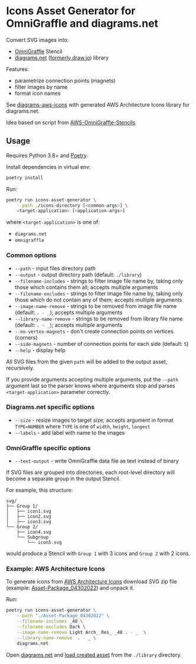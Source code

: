 # Icons Asset Generator for OmniGraffle and diagrams.net

Convert SVG images into:

- [OmniGraffle](https://www.omnigroup.com/omnigraffle/) Stencil
- [diagrams.net](https://diagrams.net/)
  ([formerly draw.io](https://www.diagrams.net/blog/move-diagrams-net)) library

Features:

- parametrize connection points (magnets)
- filter images by name
- format icon names

See [diagrams-aws-icons](https://github.com/m-radzikowski/diagrams-aws-icons)
with generated AWS Architecture Icons library for diagrams.net.

Idea based on script from
[AWS-OmniGraffle-Stencils](https://github.com/davidfsmith/AWS-OmniGraffle-Stencils/)

## Usage

Requires Python 3.8+ and [Poetry](https://python-poetry.org/).

Install dependencies in virtual env:

```bash
poetry install
```

Run:

```bash
poetry run icons-asset-generator \
    --path ./icons-directory [<common-args>] \
    <target-application> [<application-args>]
```

where `<target-application>` is one of:

- `diagrams.net`
- `omnigraffle`

### Common options

- `--path` - input files directory path
- `--output` - output directory path (default: `./library`)
- `--filename-includes` - strings to filter image file name by, taking only those which contains them all; accepts multiple arguments
- `--filename-excludes` - strings to filter image file name by, taking only those which do not contain any of them; accepts multiple arguments
- `--image-name-remove` - strings to be removed from image file name (default: `. - _`); accepts multiple arguments
- `--library-name-remove` - strings to be removed from library file name (default: `. - _`); accepts multiple arguments
- `--no-vertex-magnets` - don't create connection points on vertices (corners)
- `--side-magnets` - number of connection points for each side (default: `5`)
- `--help` - display help

All SVG files from the given `path` will be added to the output asset, recursively.

If you provide arguments accepting multiple arguments, put the `--path` argument last so the parser knows where arguments stop
and parses `<target-application>` parameter correctly.

### Diagrams.net specific options

- `--size` - resize images to target size; accepts argument in format `TYPE=NUMBER` where `TYPE` is one of `width`, `height`, `longest`
- `--labels` - add label with name to the images

### OmniGraffle specific options

- `--text-output` - write OmniGraffle data file as text instead of binary

If SVG files are grouped into directories, each root-level directory will become
a separate group in the output Stencil.

For example, this structure:

```
svg/
├── Group 1/
│   ├── icon1.svg
│   ├── icon2.svg
│   ├── icon3.svg
└── Group 2/
    ├── icon4.svg
    └── Subgroup
        └── icon5.svg
```

would produce a Stencil with `Group 1` with 3 icons and `Group 2` with 2 icons.

### Example: AWS Architecture Icons

To generate icons from [AWS Architecture Icons](https://aws.amazon.com/architecture/icons/)
download SVG zip file
(example: [Asset-Package_04302022](https://d1.awsstatic.com/webteam/architecture-icons/q2-2022/Asset-Package_04302022.e942f826cd826cfa2d32455f3a7973ad4b92eb6a.zip))
and unpack it.

Run:

```bash
poetry run icons-asset-generator \
    --path "./Asset-Package_04302022" \
    --filename-includes _48 \
    --filename-excludes Dark \
    --image-name-remove Light Arch_ Res_ _48 . - _  \
    --library-name-remove  . - _ \
    diagrams.net
```

Open [diagrams.net](https://app.diagrams.net/?splash=0)
and [load created asset](https://www.diagrams.net/blog/custom-libraries)
from the `./library` directory.

